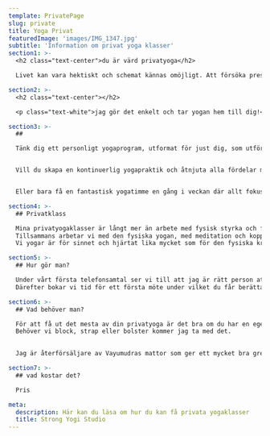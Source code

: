 ```yaml
---
template: PrivatePage
slug: private
title: Yoga Privat
featuredImage: 'images/IMG_1347.jpg'
subtitle: 'Information om privat yoga klasser'
section1: >-
  <h2 class="text-center">du är värd privatyoga</h2>

  Livet kan vara hektiskt och schemat kännas omöjligt. Att försöka pressa in en yogaklass på en studio i ditt redan fullspäckade schema känns ibland som att det skapar mer stress i ditt liv än mindre. Då kan privatyoga vara räddningen! 

section2: >-
  <h2 class="text-center"></h2>

  <p class="text-white">jag gör det enkelt och tar yogan hem till dig!</p>

section3: >-
  ##

  Tänk dig ett personligt yogaprogram, utformat för just dig, som utförs i ditt hem, på en tid som passar dig.


  Vill du skapa en kontinuerlig yogapraktik och åtnjuta alla fördelar med yogan, som en stark och smidig kropp och ett lugnare sinne?  Vill du ta din yoga till nästa nivå och nosa på inversioner och armbalanser?


  Eller bara få en fantastisk yogatimme en gång i veckan där allt fokus ligger på dig och din utveckling? 

section4: >-
  ## Privatklass

  Mina privatyogaklasser är långt mer än arbete med fysisk styrka och flexibilitet. 
  Tillsammans arbetar vi med den fysiska yogan, med meditation och koppling till yogafilosofin för en förbjupad upplevelse där varje session är baserad på tacksamhet och kärlek till dig själv.
  Vi yogar är för sinnet och hjärtat lika mycket som för den fysiska kroppen.

section5: >-
  ## Hur gör man?

  Under vårt första telefonsamtal ser vi till att jag är rätt person att guida dig genom din yogaresa. 
  Därefter bokar vi tid för ett första möte under vilket du får berätta om dig själv och utifrån dina behov lägger vi upp en plan där vi arbetar tillsammans 1, 2 eller 3 gånger i veckan. 

section6: >-
  ## Vad behöver man?

  För att få ut det mesta av din privatyoga är det bra om du har en egen matta. 
  Behöver vi block, strap eller bolster kommer jag ta med det. 

  
  Jag är återförsäljare av Vayumudras mattor som ger ett mycket bra grepp. 

section7: >-
  ## vad kostar det? 

  Pris

meta:
  description: Här kan du läsa om hur du kan få privata yogaklasser
  title: Strong Yogi Studio
---
```

